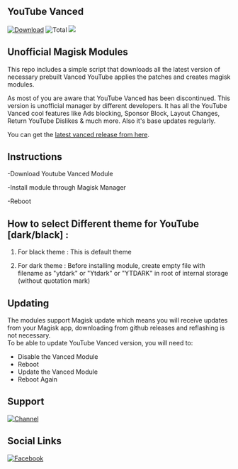 ## YouTube Vanced
[![Download](https://img.shields.io/github/v/release/Arafatulislamantor/youtube-vanced-magisk-module?color=orange&logoColor=orange&label=Download&logo=DocuSign)](https://github.com/Arafatulislamantor/youtube-vanced-magisk-module/releases/latest) ![Total](https://shields.io/github/downloads/Arafatulislamantor/youtube-vanced-magisk-module/total?logo=Bookmeter&label=Counts&logoColor=yellow&color=yellow)
![](https://github.com/Arafatulislamantor/youtube-vanced-magisk-module/blob/c863dc579c2fc7193f65e0ddfa918bcc5e9775d7/Youtube-Vanced.jpg)
## Unofficial Magisk Modules  
This repo includes a simple script that downloads all the latest version of necessary prebuilt Vanced YouTube applies the patches and creates magisk modules.

As most of you are aware that YouTube Vanced has been discontinued. This version is unofficial manager by different developers. It has all the YouTube Vanced cool features like Ads blocking, Sponsor Block, Layout Changes, Return YouTube Dislikes & much more. Also it's base updates regularly.

You can get the [latest vanced release from here](https://github.com/Arafatulislamantor/youtube-vanced-magisk-module/releases).

## Instructions
-Download Youtube Vanced Module

-Install module through Magisk Manager

-Reboot

## How to select Different theme for YouTube [dark/black] :

1. For black theme :
This is default theme

2. For dark theme :
Before installing module, create empty file with filename as "ytdark" or "Ytdark" or "YTDARK" in root of internal storage (without quotation mark)

## Updating
The modules support Magisk update which means you will receive updates from your Magisk app, downloading from github releases and reflashing is not necessary.  
To be able to update YouTube Vanced version, you will need to:

 * Disable the Vanced Module
 * Reboot
 * Update the Vanced Module
 * Reboot Again

## Support
[![Channel](https://img.shields.io/badge/Follow-Telegram-blue.svg?logo=telegram)](https://t.me/AndroidRepoOfficial)

## Social Links
[![Facebook](https://img.shields.io/badge/Follow%20-Facebook-blue.svg?logo=facebook)](https://www.facebook.com/Arfatulislamantor) 
